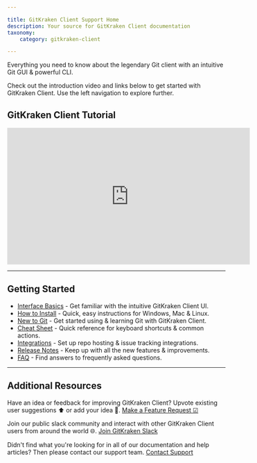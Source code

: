 ```yaml
---

title: GitKraken Client Support Home
description: Your source for GitKraken Client documentation
taxonomy:
    category: gitkraken-client

---
```


Everything you need to know about the legendary Git client with an intuitive Git GUI & powerful CLI.

Check out the introduction video and links below to get started with GitKraken Client. Use the left navigation to explore further.

## GitKraken Client Tutorial

<div class='embed-container embed-container--16-9'>
    <iframe width='560' height='315' src='https://www.youtube.com/embed/RiAeNSFjjLc?rel=0&vq=hd1080' frameborder='0' allowfullscreen></iframe>
</div>

***

## Getting Started


- [Interface Basics](/gitkraken-client/interface/) - Get familiar with the intuitive GitKraken Client UI.
- [How to Install](/gitkraken-client/how-to-install/) -  Quick, easy instructions for Windows, Mac & Linux. 
- [New to Git](/gitkraken-client/guide/) - Get started using & learning Git with GitKraken Client.
- [Cheat Sheet](https://www.gitkraken.com/pdfs/gitkraken-git-gui-cheat-sheet) - Quick reference for keyboard shortcuts & common actions.
- [Integrations](/gitkraken-client/integrations/) - Set up repo hosting & issue tracking integrations.
- [Release Notes](/gitkraken-client/current/) - Keep up with all the new features & improvements.
- [FAQ](/gitkraken-client/faq/) - Find answers to frequently asked questions.

***

## Additional Resources

Have an idea or feedback for improving GitKraken Client? Upvote existing user suggestions ⬆️ or add your idea 📝.
[Make a Feature Request ☑](https://feedback.gitkraken.com/)

Join our public slack community and interact with other GitKraken Client users from around the world 🌐.
[Join GitKraken Slack](https://slack.gitkraken.com/)

Didn't find what you're looking for in all of our documentation and help articles? Then please contact our support team.
[Contact Support](https://help.gitkraken.com/gitkraken-client/contact-support)

